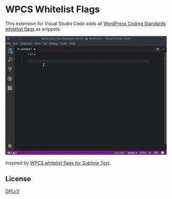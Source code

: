 # WPCS Whitelist Flags

This extension for Visual Studio Code adds all [WordPress Coding Standards whitelist flags](https://github.com/WordPress-Coding-Standards/WordPress-Coding-Standards/wiki/Whitelisting-code-which-flags-errors) as snippets.

![Demo](images/demo.gif)

Inspired by [WPCS whitelist flags for Sublime Text](https://github.com/barryceelen/sublime-wpcs-whitelist-flags).

## License

[GPLv3](https://raw.githubusercontent.com/claudiosanches/vscode-wpcs-whitelist-flags/master/LICENSE)
